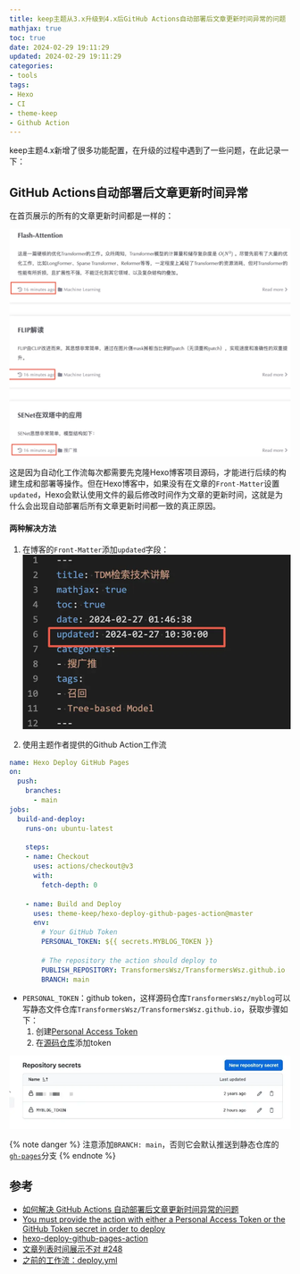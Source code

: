 ```yaml
---
title: keep主题从3.x升级到4.x后GitHub Actions自动部署后文章更新时间异常的问题
mathjax: true
toc: true
date: 2024-02-29 19:11:29
updated: 2024-02-29 19:11:29
categories:
- tools
tags:
- Hexo
- CI
- theme-keep
- Github Action
---
```

keep主题4.x新增了很多功能配置，在升级的过程中遇到了一些问题，在此记录一下：

<!--more-->

## GitHub Actions自动部署后文章更新时间异常
在首页展示的所有的文章更新时间都是一样的：

![case](https://raw.githubusercontent.com/TransformersWsz/picx-images-hosting/master/image.9kfx1lyvok.webp)

这是因为自动化工作流每次都需要先克隆Hexo博客项目源码，才能进行后续的构建生成和部署等操作。但在Hexo博客中，如果没有在文章的`Front-Matter`设置`updated`，Hexo会默认使用文件的最后修改时间作为文章的更新时间，这就是为什么会出现自动部署后所有文章更新时间都一致的真正原因。

#### 两种解决方法
1. 在博客的`Front-Matter`添加`updated`字段：
![updated](https://raw.githubusercontent.com/TransformersWsz/picx-images-hosting/master/image.64dl9m683h.webp)

2. 使用主题作者提供的Github Action工作流
```yaml
name: Hexo Deploy GitHub Pages
on:
  push:
    branches:
      - main
jobs:
  build-and-deploy:
    runs-on: ubuntu-latest
    
    steps:
    - name: Checkout
      uses: actions/checkout@v3
      with:
        fetch-depth: 0

    - name: Build and Deploy
      uses: theme-keep/hexo-deploy-github-pages-action@master
      env:
        # Your GitHub Token
        PERSONAL_TOKEN: ${{ secrets.MYBLOG_TOKEN }}

        # The repository the action should deploy to
        PUBLISH_REPOSITORY: TransformersWsz/TransformersWsz.github.io
        BRANCH: main
```

- `PERSONAL_TOKEN`：github token，这样源码仓库`TransformersWsz/myblog`可以写静态文件仓库`TransformersWsz/TransformersWsz.github.io`，获取步骤如下：
    1. 创建[Personal Access Token](https://github.com/settings/tokens)
    2. 在[源码仓库](https://github.com/TransformersWsz/myblog/settings/secrets/actions)添加token

![add_token](https://raw.githubusercontent.com/TransformersWsz/picx-images-hosting/master/image.1aoqdgo4t7.webp)

{% note danger %}
注意添加`BRANCH: main`，否则它会默认推送到静态仓库的[`gh-pages`](https://github.com/theme-keep/hexo-deploy-github-pages-action/blob/e4c3d8b5150fe5bcc2b643cbd056cd034355442b/entrypoint.sh#L16)分支
{% endnote %}

## 参考
- [如何解决 GitHub Actions 自动部署后文章更新时间异常的问题](https://keep.xpoet.cn/2023/11/%E5%A6%82%E4%BD%95%E8%A7%A3%E5%86%B3-GitHub-Actions-%E8%87%AA%E5%8A%A8%E9%83%A8%E7%BD%B2%E5%90%8E%E6%96%87%E7%AB%A0%E6%9B%B4%E6%96%B0%E6%97%B6%E9%97%B4%E5%BC%82%E5%B8%B8%E7%9A%84%E9%97%AE%E9%A2%98/)
- [You must provide the action with either a Personal Access Token or the GitHub Token secret in order to deploy](https://stackoverflow.com/questions/59261555/you-must-provide-the-action-with-either-a-personal-access-token-or-the-github-to)
- [hexo-deploy-github-pages-action](https://github.com/theme-keep/hexo-deploy-github-pages-action)
- [文章列表时间展示不对 #248](https://github.com/XPoet/hexo-theme-keep/issues/248)
- [之前的工作流：deploy.yml](https://gist.github.com/TransformersWsz/1bd68b6c6cc25a1ccf50fc9f12faa1a1)